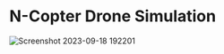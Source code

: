 # N-Copter Drone Simulation
![Screenshot 2023-09-18 192201](https://github.com/OmkarBante/Drone_Simulation/assets/83286193/c932e67f-fe79-4848-8ac0-1730da851af9)
